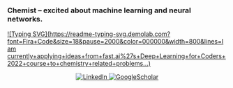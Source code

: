 ### Chemist – excited about machine learning and neural networks.

[![Typing SVG](https://readme-typing-svg.demolab.com?font=Fira+Code&size=18&pause=2000&color=000000&width=800&lines=I am currently+applying+ideas+from+fast.ai%27s+Deep+Learning+for+Coders+2022+course+to+chemistry+related+problems...)](https://git.io/typing-svg)

<p align="center">
<a href="https://www.linkedin.com/in/fredeker">
        <img src="https://img.shields.io/badge/LinkedIn-gray?style=flat-square&logo=linkedin" alt="LinkedIn">
</a>
<a href="https://scholar.google.com/citations?user=-pvktD0AAAAJ" target="_blank">
        <img src="https://img.shields.io/badge/Google%20Scholar-gray?style=flat-square&logo=GoogleScholar" alt="GoogleScholar">
</a>
</p>

<!--
**frenio/frenio** is a ✨ _special_ ✨ repository because its `README.md` (this file) appears on your GitHub profile.

Here are some ideas to get you started:

- 🔭 I’m currently working on ...
- 🌱 I’m currently learning ...
- 👯 I’m looking to collaborate on ...
- 🤔 I’m looking for help with ...
- 💬 Ask me about ...
- 📫 How to reach me: ...
- 😄 Pronouns: ...
- ⚡ Fun fact: ...
-->
